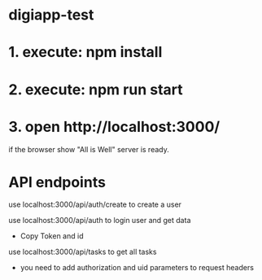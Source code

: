 # digiapp-test
 
# 1. execute: npm install

# 2. execute: npm run start

# 3. open http://localhost:3000/
if the browser show "All is Well" server is ready.

# API endpoints

use localhost:3000/api/auth/create to create a user

use localhost:3000/api/auth to login user and get data
- Copy Token and id

use localhost:3000/api/tasks to get all tasks
- you need to add authorization and uid parameters to request headers
